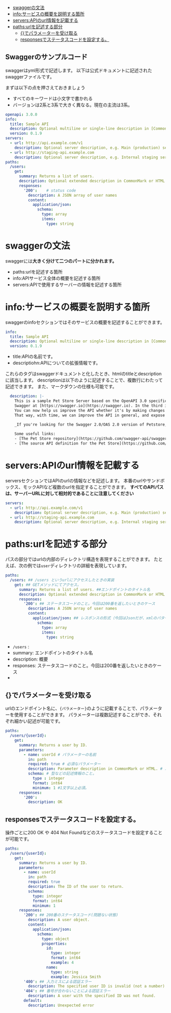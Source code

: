 

- [swaggerの文法](#swaggerの文法)
- [info:サービスの概要を説明する箇所](#infoサービスの概要を説明する箇所)
- [servers:APIのurl情報を記載する](#serversapiのurl情報を記載する)
- [paths:urlを記述する部分](#pathsurlを記述する部分)
  - [{}でパラメーターを受け取る](#でパラメーターを受け取る)
  - [responsesでステータスコードを設定する。](#responsesでステータスコードを設定する)



## Swaggerのサンプルコード

swaggerはyml形式で記述します。
以下は公式ドキュメントに記述されたswaggerファイルです。

まずは以下の点を押さえておきましょう
- すべてのキーワードは小文字で書かれる
- バージョンは2系と3系で大きく異なる。現在の主流は3系。

```yml
openapi: 3.0.0
info:
  title: Sample API
  description: Optional multiline or single-line description in [CommonMark](http://commonmark.org/help/) or HTML.
  version: 0.1.9
servers:
  - url: http://api.example.com/v1
    description: Optional server description, e.g. Main (production) server
  - url: http://staging-api.example.com
    description: Optional server description, e.g. Internal staging server for testing
paths:
  /users:
    get:
      summary: Returns a list of users.
      description: Optional extended description in CommonMark or HTML.
      responses:
        '200':    # status code
          description: A JSON array of user names
          content:
            application/json:
              schema: 
                type: array
                items: 
                  type: string
```


# swaggerの文法

swaggerには**大きく分けて二つのパートに分かれます。**

- paths:urlを記述する箇所
- info:APIサービス全体の概要を記述する箇所
- servers:APIで使用するサーバーの情報を記述する箇所


# info:サービスの概要を説明する箇所

swaggerのinfoセクションではそのサービスの概要を記述することができます。

```yml
info:
  title: Sample API
  description: Optional multiline or single-line description in [CommonMark](http://commonmark.org/help/) or HTML.
  version: 0.1.9
```

- title:APIの名前です。
- descriptiohn:APIについての拡張情報です。

これらのタグはswaggerドキュメントと化したとき、htmlのtitleとdescriptionに該当します。
descriptionは以下のように記述することで、複数行にわたって記述できます。
また、マークダウンの仕様も可能です。

```yml
  description: |-
    This is a sample Pet Store Server based on the OpenAPI 3.0 specification.  You can find out more about
    Swagger at [https://swagger.io](https://swagger.io). In the third iteration of the pet store, we've switched to the design first approach!
    You can now help us improve the API whether it's by making changes to the definition itself or to the code.
    That way, with time, we can improve the API in general, and expose some of the new features in OAS3.

    _If you're looking for the Swagger 2.0/OAS 2.0 version of Petstore, then click [here](https://editor.swagger.io/?url=https://petstore.swagger.io/v2/swagger.yaml). Alternatively, you can load via the `Edit > Load Petstore OAS 2.0` menu option!_
    
    Some useful links:
    - [The Pet Store repository](https://github.com/swagger-api/swagger-petstore)
    - [The source API definition for the Pet Store](https://github.com/swagger-api/swagger-petstore/blob/master/src/main/resources/openapi.yaml)

```


# servers:APIのurl情報を記載する

serversセクションではAPIのurlの情報などを記述します。
本番のurlやサンドボックス、モックAPIなど複数のurlを指定することができます。
**すべてのAPIパスは、サーバーURLに対して相対的であることに注意してください**

```yml
servers:
  - url: http://api.example.com/v1
    description: Optional server description, e.g. Main (production) server
  - url: http://staging-api.example.com
    description: Optional server description, e.g. Internal staging server for testing
```



# paths:urlを記述する部分

パスの部分ではurlの内部のディレクトリ構造を表現することができます。
たとえば、次の例では`user`ディレクトリの詳細を表現しています。

```yml
paths:
  /users: ## /users というurlにアクセスしたときの実装
    get: ## GETメソッドにてアクセス。
      summary: Returns a list of users. ##エンドポイントのタイトル名
      description: Optional extended description in CommonMark or HTML
      responses:
        '200': ## ステータスコードのこと。今回は200番を返したいときのケース
          description: A JSON array of user names
          content:
            application/json: ## レスポンスの形式（今回はJsonだが、xmlのパターンもある）
              schema: 
                type: array
                items: 
                  type: string
```

- `/users` : 
- summary: エンドポイントのタイトル名
- description: 概要
- responses: ステータスコードのこと。今回は200番を返したいときのケース
- 



## {}でパラメーターを受け取る

urlのエンドポイント名に、`{パラメーター}`のように記載することで、パラメーターを使用することができます。
パラメーターは複数記述することができ、それぞれ細かい記述が可能です。

```yml
paths:
  /users/{userId}:
    get:
      summary: Returns a user by ID.
      parameters:
        - name: userId # パラメーターの名前
          in: path
          required: true # 必須なパラメーター
          description: Parameter description in CommonMark or HTML. # パラメーターについての説明
          schema: # 型などの記述情報のこと。
            type : integer
            format: int64
            minimum: 1 #1文字以上必須。
      responses: 
        '200':
          description: OK
```



## responsesでステータスコードを設定する。

操作ごとに200 OK や 404 Not Foundなどのステータスコードを設定することが可能です。

```yml
paths:
  /users/{userId}:
    get:
      summary: Returns a user by ID.
      parameters:
        - name: userId
          in: path
          required: true
          description: The ID of the user to return.
          schema:
            type: integer
            format: int64
            minimum: 1
      responses:
        '200': ## 200番のステータスコード(問題ない状態)
          description: A user object.
          content:
            application/json:
              schema:
                type: object
                properties:
                  id:
                    type: integer
                    format: int64
                    example: 4
                  name:
                    type: string
                    example: Jessica Smith
        '400': ## 入力ミスによる認証エラー
          description: The specified user ID is invalid (not a number).
        '404': ## 番号が合わないことによる認証エラー
          description: A user with the specified ID was not found.
        default:
          description: Unexpected error
```
























